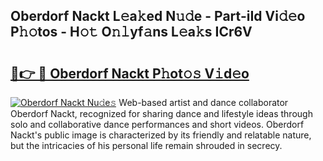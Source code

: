 ## Oberdorf Nackt L𝚎a𝚔ed N𝚞𝚍e - Part-iId Vi𝚍𝚎o P𝚑𝚘tos - H𝚘𝚝 O𝚗𝚕yf𝚊ns L𝚎a𝚔s ICr6V

# <h2><a href="http://kfbjifw.oniu.top/?m=Oberdorf+Nackt">🔗👉 🔴 Oberdorf Nackt P𝚑ot𝚘𝚜 V𝚒d𝚎o</a></h2>

[![Oberdorf Nackt Nu𝚍e𝚜](https://i.imgur.com/0qMVB7G.gif)](http://kfbjifw.oniu.top/?m=Oberdorf+Nackt)
Web-based artist and dance collaborator Oberdorf Nackt, recognized for sharing dance and lifestyle ideas through solo and collaborative dance performances and short videos. Oberdorf Nackt's public image is characterized by its friendly and relatable nature, but the intricacies of his personal life remain shrouded in secrecy.  
